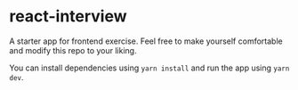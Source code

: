 # react-interview

A starter app for frontend exercise. Feel free to make yourself comfortable and modify this repo to your liking.

You can install dependencies using `yarn install` and run the app using `yarn dev`.
